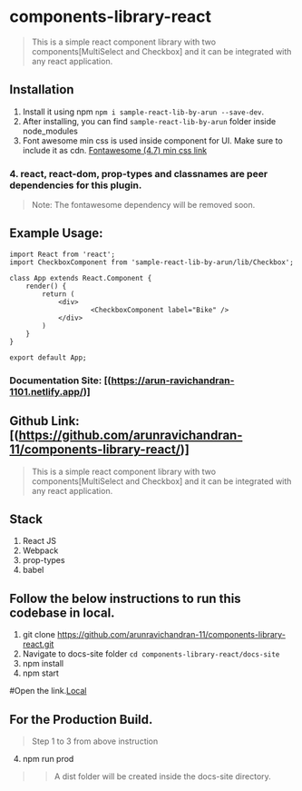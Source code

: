 # components-library-react


> This is a simple react component library with two components[MultiSelect and Checkbox] and it can be integrated with any react application.
## Installation
1. Install it using npm `npm i sample-react-lib-by-arun --save-dev`.
2. After installing, you can find `sample-react-lib-by-arun` folder inside node_modules
3. Font awesome min css is used inside component for UI. Make sure to include it as cdn.
	[Fontawesome (4.7) min css link](https://cdnjs.cloudflare.com/ajax/libs/font-awesome/4.7.0/css/font-awesome.min.css)
### 4. react, react-dom, prop-types and classnames are peer dependencies for this plugin. 
> Note: The fontawesome dependency will be removed soon. 


## Example Usage:
```
import React from 'react';
import CheckboxComponent from 'sample-react-lib-by-arun/lib/Checkbox';

class App extends React.Component {
	render() {
		return (
			<div>
					<CheckboxComponent label="Bike" />
			</div>
		)
	}
}

export default App;
```

### Documentation Site: [(https://arun-ravichandran-1101.netlify.app/)] 
## Github Link: [(https://github.com/arunravichandran-11/components-library-react/)]
> This is a simple react component library with two components[MultiSelect and Checkbox] and it can be integrated with any react application.

## Stack

1. React JS
2. Webpack
3. prop-types
4. babel

## Follow the below instructions to run this codebase in local.

1. git clone https://github.com/arunravichandran-11/components-library-react.git
2. Navigate to docs-site folder
`cd components-library-react/docs-site`
3. npm install
4. npm start

#Open the link.[Local](http://localhost:3000/)

## For the Production Build.

> Step 1 to 3 from above instruction
4. npm run prod

>> A dist folder will be created inside the docs-site directory.

<!-- ## Usage
1. Install it using npm `npm i sample-react-lib-by-arun --save-dev`.
2. After installing, you can find `sample-react-lib-by-arun` folder inside node_modules
3. Font awesome min css is used inside component for UI. Make sure to include it as cdn.
	[Refer fontawesome](https://cdnjs.cloudflare.com/ajax/libs/font-awesome/4.7.0/css/font-awesome.min.css)

>>> Note: The fontawesome dependency will be removed soon. 
3. Sample Reactjs component file.
```
	import React from 'react';
	import CheckboxComponent from 'sample-react-lib-by-arun/lib/Checkbox';

	class App extends React.Component {
		render() {
			return (
				<div>
						<CheckboxComponent label="Bike" />
				</div>
			)
		}
	}

	export default App;
``` -->
